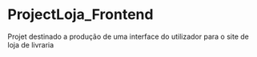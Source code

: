 # ProjectLoja_Frontend
 Projet destinado a produção de uma interface do utilizador para o site de loja  de livraria 
